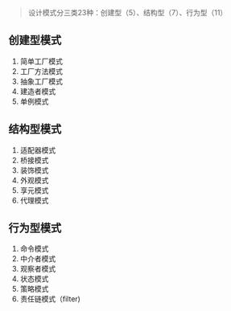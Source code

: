 > 设计模式分三类23种：创建型（5）、结构型（7）、行为型（11）

## 创建型模式

1. 简单工厂模式
2. 工厂方法模式
3. 抽象工厂模式
4. 建造者模式
5. 单例模式

## 结构型模式

1. 适配器模式
2. 桥接模式
3. 装饰模式
4. 外观模式
5. 享元模式
6. 代理模式

## 行为型模式

1. 命令模式
2. 中介者模式
3. 观察者模式
4. 状态模式
5. 策略模式
6. 责任链模式（filter)


